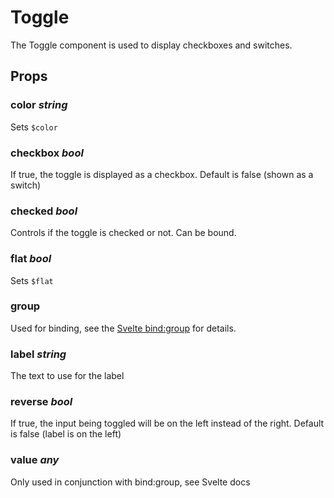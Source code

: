 # Toggle
The Toggle component is used to display checkboxes and switches.

## Props

### color _string_
Sets `$color`

### checkbox _bool_
If true, the toggle is displayed as a checkbox. Default is false
(shown as a switch)

### checked _bool_
Controls if the toggle is checked or not. Can be bound.

### flat _bool_
Sets `$flat`

### group
Used for binding, see the
[Svelte bind:group](https://svelte.dev/docs/element-directives#bind-group)
for details.

### label _string_
The text to use for the label

### reverse _bool_
If true, the input being toggled will be on the left instead of the
right. Default is false (label is on the left)

### value _any_
Only used in conjunction with bind:group, see Svelte docs
